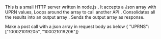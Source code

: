 This is a small HTTP server written in node.js . It accepts a Json array with UPRN values, Loops around the array to call another API . 
Consolidates all the results into an output array . Sends the output array as response. 

Make a post call with a json array in request body as below 
{ "UPRNS": ["100021019205", "100021019206"]}



